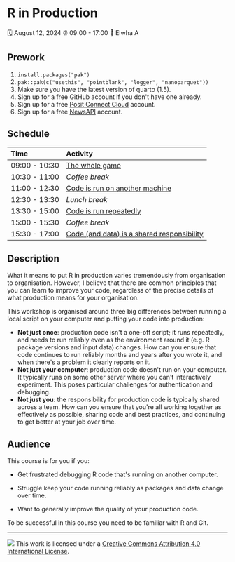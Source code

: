 # R in Production

:spiral_calendar: August 12, 2024
:alarm_clock:     09:00 - 17:00
:hotel:           Elwha A


## Prework

1. `install.packages("pak")`
2. `pak::pak(c("usethis", "pointblank", "logger", "nanoparquet"))`
3. Make sure you have the latest version of quarto (1.5).
4. Sign up for a free GitHub account if you don't have one already.
5. Sign up for a free [Posit Connect Cloud](https://connect.posit.cloud/) account.
6. Sign up for a free [NewsAPI](https://newsapi.org) account.

## Schedule

| Time          | Activity         |
| :------------ | :--------------- |
| 09:00 - 10:30 | [The whole game](materials/1-whole-game.pdf)        |
| 10:30 - 11:00 | *Coffee break*   |
| 11:00 - 12:30 | [Code is run on another machine](materials/2-another-server.pdf)        |
| 12:30 - 13:30 | *Lunch break*    |
| 13:30 - 15:00 | [Code is run repeatedly](materials/3-run-repeatedly.pdf)        |
| 15:00 - 15:30 | *Coffee break*   |
| 15:30 - 17:00 | [Code (and data) is a shared responsibility](materials/4-shared-responsibility.pdf)        |


## Description

What it means to put R in production varies tremendously from organisation to organisation.
However, I believe that there are common principles that you can learn to improve your code, regardless of the precise details of what production means for your organisation.

This workshop is organised around three big differences between running a local script on your computer and putting your code into production:

-   **Not just once**: production code isn't a one-off script; it runs repeatedly, and needs to run reliably even as the environment around it (e.g. R package versions and input data) changes. How can you ensure that code continues to run reliably months and years after you wrote it, and when there's a problem it clearly reports on it.
-   **Not just your computer**: production code doesn't run on your computer. It typically runs on some other server where you can't interactively experiment. This poses particular challenges for authentication and debugging.
-   **Not just you**: the responsibility for production code is typically shared across a team. How can you ensure that you're all working together as effectively as possible, sharing code and best practices, and continuing to get better at your job over time.

## Audience

This course is for you if you:

-   Get frustrated debugging R code that's running on another computer.

-   Struggle keep your code running reliably as packages and data change over time.

-   Want to generally improve the quality of your production code.

To be successful in this course you need to be familiar with R and Git.


-----

![](https://i.creativecommons.org/l/by/4.0/88x31.png) This work is
licensed under a [Creative Commons Attribution 4.0 International
License](https://creativecommons.org/licenses/by/4.0/).
